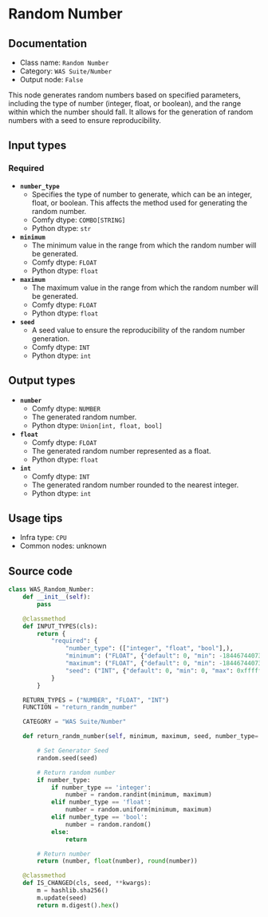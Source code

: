 # Random Number
## Documentation
- Class name: `Random Number`
- Category: `WAS Suite/Number`
- Output node: `False`

This node generates random numbers based on specified parameters, including the type of number (integer, float, or boolean), and the range within which the number should fall. It allows for the generation of random numbers with a seed to ensure reproducibility.
## Input types
### Required
- **`number_type`**
    - Specifies the type of number to generate, which can be an integer, float, or boolean. This affects the method used for generating the random number.
    - Comfy dtype: `COMBO[STRING]`
    - Python dtype: `str`
- **`minimum`**
    - The minimum value in the range from which the random number will be generated.
    - Comfy dtype: `FLOAT`
    - Python dtype: `float`
- **`maximum`**
    - The maximum value in the range from which the random number will be generated.
    - Comfy dtype: `FLOAT`
    - Python dtype: `float`
- **`seed`**
    - A seed value to ensure the reproducibility of the random number generation.
    - Comfy dtype: `INT`
    - Python dtype: `int`
## Output types
- **`number`**
    - Comfy dtype: `NUMBER`
    - The generated random number.
    - Python dtype: `Union[int, float, bool]`
- **`float`**
    - Comfy dtype: `FLOAT`
    - The generated random number represented as a float.
    - Python dtype: `float`
- **`int`**
    - Comfy dtype: `INT`
    - The generated random number rounded to the nearest integer.
    - Python dtype: `int`
## Usage tips
- Infra type: `CPU`
- Common nodes: unknown


## Source code
```python
class WAS_Random_Number:
    def __init__(self):
        pass

    @classmethod
    def INPUT_TYPES(cls):
        return {
            "required": {
                "number_type": (["integer", "float", "bool"],),
                "minimum": ("FLOAT", {"default": 0, "min": -18446744073709551615, "max": 18446744073709551615}),
                "maximum": ("FLOAT", {"default": 0, "min": -18446744073709551615, "max": 18446744073709551615}),
                "seed": ("INT", {"default": 0, "min": 0, "max": 0xffffffffffffffff}),
            }
        }

    RETURN_TYPES = ("NUMBER", "FLOAT", "INT")
    FUNCTION = "return_randm_number"

    CATEGORY = "WAS Suite/Number"

    def return_randm_number(self, minimum, maximum, seed, number_type='integer'):

        # Set Generator Seed
        random.seed(seed)

        # Return random number
        if number_type:
            if number_type == 'integer':
                number = random.randint(minimum, maximum)
            elif number_type == 'float':
                number = random.uniform(minimum, maximum)
            elif number_type == 'bool':
                number = random.random()
            else:
                return

        # Return number
        return (number, float(number), round(number))

    @classmethod
    def IS_CHANGED(cls, seed, **kwargs):
        m = hashlib.sha256()
        m.update(seed)
        return m.digest().hex()

```
